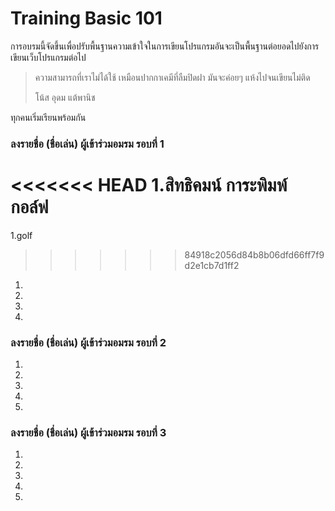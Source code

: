 # Training Basic 101

การอบรมนี้จัดขึ้นเพื่อปรับพื้นฐานความเข้าใจในการเขียนโปรแกรมอันจะเป็นพื้นฐานต่อยอดไปยังการเขียนเว็บโปรแกรมต่อไป

> ความสามารถที่เราไม่ได้ใช้ เหมือนปากกาเคมีที่ลืมปิดฝา มันจะค่อยๆ แห้งไปจนเขียนไม่ติด
>
> โน้ส อุดม แต้พานิช

ทุกคนเริ่มเรียนพร้อมกัน

### ลงรายชื่อ (ชื่อเล่น) ผู้เข้าร่วมอมรม รอบที่ 1
<<<<<<< HEAD
1.สิทธิคมน์ การะพิมพ์ กอล์ฟ
=======
1.golf
>>>>>>> 84918c2056d84b8b06dfd66ff7f9d2e1cb7d1ff2
1.
1.
1.
1.

### ลงรายชื่อ (ชื่อเล่น) ผู้เข้าร่วมอมรม รอบที่ 2
1.
1.
1.
1.
1.

### ลงรายชื่อ (ชื่อเล่น) ผู้เข้าร่วมอมรม รอบที่ 3
1.
1.
1.
1.
1.
